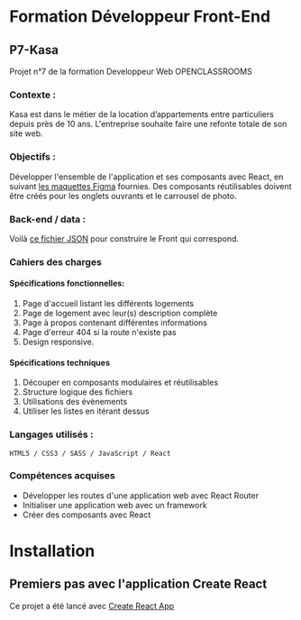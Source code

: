 # Formation Développeur Front-End

## P7-Kasa
Projet n°7 de la formation Developpeur Web OPENCLASSROOMS 

### Contexte :
Kasa est dans le métier de la location d’appartements entre particuliers depuis près de 10 ans. L'entreprise souhaite faire une refonte totale de son site web.

### Objectifs :
Développer l'ensemble de l'application et ses composants avec React, en suivant [les maquettes Figma](https://www.figma.com/file/bAnXDNqRKCRRP8mY2gcb5p/UI-Design-Kasa-FR?node-id=3-0&t=orFKblhMVkLYD4Ie-0) fournies. Des composants réutilisables doivent être créés pour les onglets ouvrants et le carrousel de photo.
### Back-end / data :
Voilà [ce fichier JSON](https://s3-eu-west-1.amazonaws.com/course.oc-static.com/projects/Front-End+V2/P9+React+1/logements.json) pour construire le Front qui correspond.

### Cahiers des charges
#### Spécifications fonctionnelles:
1. Page d'accueil listant les différents logements
2. Page de logement avec leur(s) description complète
3. Page à propos contenant différentes informations
4. Page d'erreur 404 si la route n'existe pas
5. Design responsive.
#### Spécifications techniques
1. Découper en composants modulaires et réutilisables
2. Structure logique des fichiers
3. Utilisations des évènements
4. Utiliser les listes en itérant dessus

### Langages utilisés :
`HTML5 / CSS3 / SASS / JavaScript / React`
### Compétences acquises
* Développer les routes d'une application web avec React Router
* Initialiser une application web avec un framework
* Créer des composants avec React

# Installation

## Premiers pas avec l'application Create React
Ce projet a été lancé avec [Create React App](https://github.com/facebook/create-react-app)

